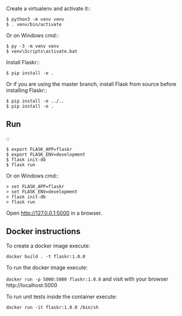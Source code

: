 Create a virtualenv and activate it::

    $ python3 -m venv venv
    $ . venv/bin/activate

Or on Windows cmd::

    $ py -3 -m venv venv
    $ venv\Scripts\activate.bat

Install Flaskr::

    $ pip install -e .

Or if you are using the master branch, install Flask from source before
installing Flaskr::

    $ pip install -e ../..
    $ pip install -e .


Run
---

::

    $ export FLASK_APP=flaskr
    $ export FLASK_ENV=development
    $ flask init-db
    $ flask run

Or on Windows cmd::

    > set FLASK_APP=flaskr
    > set FLASK_ENV=development
    > flask init-db
    > flask run

Open http://127.0.0.1:5000 in a browser.

## Docker instructions

To create a docker image execute: 

`docker build . -t flaskr:1.0.0`

To run the docker image execute:

`docker run -p 5000:5000 flaskr:1.0.0` and visit with your browser http://localhost:5000

To run unit tests inside the container execute:

`docker run -it flaskr:1.0.0 /bin/sh`